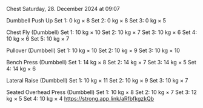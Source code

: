 Chest
Saturday, 28. December 2024 at 09:07

Dumbbell Push Up
Set 1: 0 kg × 8
Set 2: 0 kg × 8
Set 3: 0 kg × 5

Chest Fly (Dumbbell)
Set 1: 10 kg × 10
Set 2: 10 kg × 7
Set 3: 10 kg × 6
Set 4: 10 kg × 6
Set 5: 10 kg × 7

Pullover (Dumbbell)
Set 1: 10 kg × 10
Set 2: 10 kg × 9
Set 3: 10 kg × 10

Bench Press (Dumbbell)
Set 1: 14 kg × 8
Set 2: 14 kg × 7
Set 3: 14 kg × 5
Set 4: 14 kg × 6

Lateral Raise (Dumbbell)
Set 1: 10 kg × 11
Set 2: 10 kg × 9
Set 3: 10 kg × 7

Seated Overhead Press (Dumbbell)
Set 1: 10 kg × 8
Set 2: 10 kg × 7
Set 3: 12 kg × 5
Set 4: 10 kg × 4
 https://strong.app.link/aRfbfkgzkQb